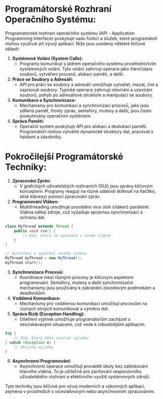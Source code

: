 # Programátorské Rozhraní Operačního Systému:

Programátorské rozhraní operačního systému (API - Application Programming Interface) poskytuje sadu funkcí a služeb, které programátoři mohou využívat při vývoji aplikací. Níže jsou uvedeny některé klíčové oblasti:

1. **Systémové Volání (System Calls):**
    - Programy komunikují s jádrem operačního systému prostřednictvím systémových volání. Tyto volání zahrnují operace jako čtení/zápis souborů, vytváření procesů, alokaci paměti, a další.
2. **Práce se Soubory a Adresáři:**
    - API pro práci se soubory a adresáři umožňuje vytvářet, mazat, číst a zapisovat soubory. Typické operace zahrnují otevírání a uzavírání souborů, pohyb po adresářové struktuře a manipulaci se soubory.
3. **Komunikace a Synchronizace:**
    - Mechanismy pro komunikaci a synchronizaci procesů, jako jsou sdílená paměť, fronty zpráv, semafory, mutexy a další, jsou často poskytovány operačním systémem.
4. **Správa Paměti:**
    - Operační systém poskytuje API pro alokaci a dealokaci paměti. Programátoři mohou vytvářet dynamické struktury dat, pracovat s haldami a zásobníky.

# Pokročilejší Programátorské Techniky:
1. **Zpracování Zpráv:**
    - V grafických uživatelských rozhraních (GUI) jsou zprávy klíčovým konceptem. Programy reagují na různé události (kliknutí na tlačítko, stisk klávesy) pomocí zpracování zpráv.
2. **Programování Vláken:**
    - Multithreading umožňuje provádění více úloh (vláken) paralelně. Vlákna sdílejí zdroje, což vyžaduje správnou synchronizaci a ochranu dat.
```java
class MyThread extends Thread {
    public void run() {
        // Kód, který se vykonává v novém vlákně
    }
}

// Vytvoření a spuštění nového vlákna
MyThread myThread = new MyThread();
myThread.start();
```
3. **Synchronizace Procesů:**
    - Koordinace mezi různými procesy je klíčovým aspektem programování. Semafory, mutexy a další synchronizační mechanismy jsou používány k zabránění závodovým podmínkám a deadlockům.
4. **Vzdálená Komunikace:**
    - Mechanismy pro vzdálenou komunikaci umožňují procesům na různých strojích komunikovat a výměnu dat.
5. **Správa Rizik (Exception Handling):**
    - Ošetření výjimek umožňuje programátorům zacházet s neočekávanými situacemi, což vede k robustnějším aplikacím.
```java
try {
    // Kód, který může vyvolat výjimku
} catch (Exception e) {
    // Obsluha výjimky
}
```
6. **Asynchronní Programování:**
    - Asynchronní operace umožňují provádět úkoly bez zablokování hlavního vlákna. To je užitečné pro zachování responzivního uživatelského rozhraní a efektivního využití systémových zdrojů.

Tyto techniky jsou klíčové pro vývoj moderních a výkonných aplikací, zejména v prostředích s vícevláknovým nebo asynchronním zpracováním.